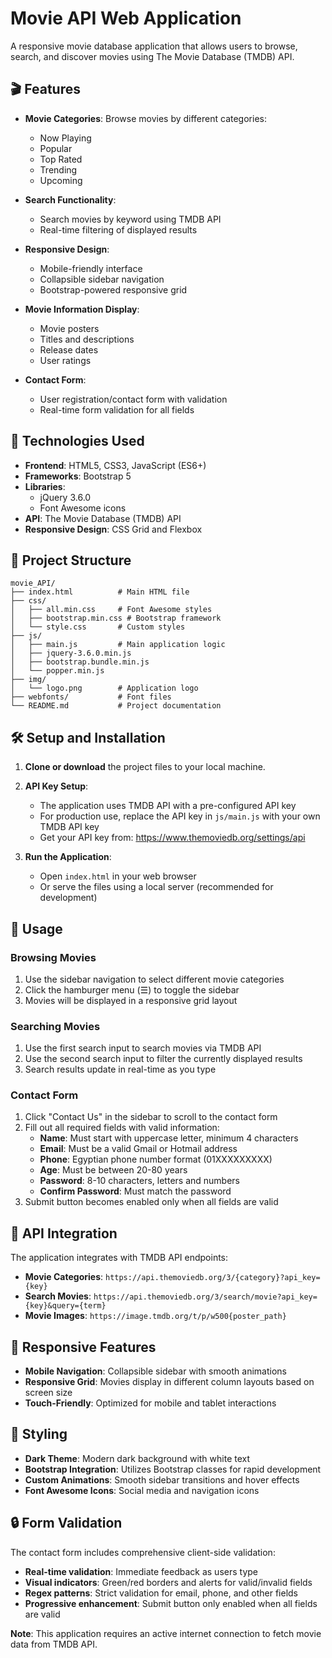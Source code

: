# Movie API Web Application

A responsive movie database application that allows users to browse, search, and discover movies using The Movie Database (TMDB) API.

## 🎬 Features

- **Movie Categories**: Browse movies by different categories:
  - Now Playing
  - Popular
  - Top Rated
  - Trending
  - Upcoming

- **Search Functionality**: 
  - Search movies by keyword using TMDB API
  - Real-time filtering of displayed results

- **Responsive Design**: 
  - Mobile-friendly interface
  - Collapsible sidebar navigation
  - Bootstrap-powered responsive grid

- **Movie Information Display**:
  - Movie posters
  - Titles and descriptions
  - Release dates
  - User ratings

- **Contact Form**: 
  - User registration/contact form with validation
  - Real-time form validation for all fields

## 🚀 Technologies Used

- **Frontend**: HTML5, CSS3, JavaScript (ES6+)
- **Frameworks**: Bootstrap 5
- **Libraries**: 
  - jQuery 3.6.0
  - Font Awesome icons
- **API**: The Movie Database (TMDB) API
- **Responsive Design**: CSS Grid and Flexbox

## 📁 Project Structure

```
movie_API/
├── index.html          # Main HTML file
├── css/
│   ├── all.min.css     # Font Awesome styles
│   ├── bootstrap.min.css # Bootstrap framework
│   └── style.css       # Custom styles
├── js/
│   ├── main.js         # Main application logic
│   ├── jquery-3.6.0.min.js
│   ├── bootstrap.bundle.min.js
│   └── popper.min.js
├── img/
│   └── logo.png        # Application logo
├── webfonts/           # Font files
└── README.md           # Project documentation
```

## 🛠️ Setup and Installation

1. **Clone or download** the project files to your local machine.

2. **API Key Setup**:
   - The application uses TMDB API with a pre-configured API key
   - For production use, replace the API key in `js/main.js` with your own TMDB API key
   - Get your API key from: https://www.themoviedb.org/settings/api

3. **Run the Application**:
   - Open `index.html` in your web browser
   - Or serve the files using a local server (recommended for development)

## 🎯 Usage

### Browsing Movies
1. Use the sidebar navigation to select different movie categories
2. Click the hamburger menu (☰) to toggle the sidebar
3. Movies will be displayed in a responsive grid layout

### Searching Movies
1. Use the first search input to search movies via TMDB API
2. Use the second search input to filter the currently displayed results
3. Search results update in real-time as you type

### Contact Form
1. Click "Contact Us" in the sidebar to scroll to the contact form
2. Fill out all required fields with valid information:
   - **Name**: Must start with uppercase letter, minimum 4 characters
   - **Email**: Must be a valid Gmail or Hotmail address
   - **Phone**: Egyptian phone number format (01XXXXXXXXX)
   - **Age**: Must be between 20-80 years
   - **Password**: 8-10 characters, letters and numbers
   - **Confirm Password**: Must match the password
3. Submit button becomes enabled only when all fields are valid

## 🔧 API Integration

The application integrates with TMDB API endpoints:

- **Movie Categories**: `https://api.themoviedb.org/3/{category}?api_key={key}`
- **Search Movies**: `https://api.themoviedb.org/3/search/movie?api_key={key}&query={term}`
- **Movie Images**: `https://image.tmdb.org/t/p/w500{poster_path}`

## 📱 Responsive Features

- **Mobile Navigation**: Collapsible sidebar with smooth animations
- **Responsive Grid**: Movies display in different column layouts based on screen size
- **Touch-Friendly**: Optimized for mobile and tablet interactions

## 🎨 Styling

- **Dark Theme**: Modern dark background with white text
- **Bootstrap Integration**: Utilizes Bootstrap classes for rapid development
- **Custom Animations**: Smooth sidebar transitions and hover effects
- **Font Awesome Icons**: Social media and navigation icons

## 🔒 Form Validation

The contact form includes comprehensive client-side validation:

- **Real-time validation**: Immediate feedback as users type
- **Visual indicators**: Green/red borders and alerts for valid/invalid fields
- **Regex patterns**: Strict validation for email, phone, and other fields
- **Progressive enhancement**: Submit button only enabled when all fields are valid






**Note**: This application requires an active internet connection to fetch movie data from TMDB API.
